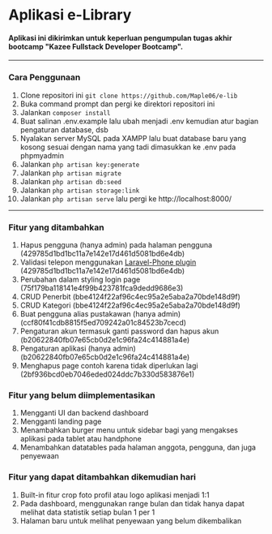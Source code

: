 # Aplikasi e-Library
#### Aplikasi ini dikirimkan untuk keperluan pengumpulan tugas akhir bootcamp "Kazee Fullstack Developer Bootcamp".
<hr>

### Cara Penggunaan
1. Clone repositori ini `git clone https://github.com/Maple06/e-lib`
2. Buka command prompt dan pergi ke direktori repositori ini
3. Jalankan `composer install`
4. Buat salinan .env.example lalu ubah menjadi .env kemudian atur bagian pengaturan database, dsb
5. Nyalakan server MySQL pada XAMPP lalu buat database baru yang kosong sesuai dengan nama yang tadi dimasukkan ke .env pada phpmyadmin
6. Jalankan `php artisan key:generate` 
7. Jalankan `php artisan migrate` 
8. Jalankan `php artisan db:seed` 
8. Jalankan `php artisan storage:link` 
8. Jalankan `php artisan serve` lalu pergi ke http://localhost:8000/
<hr>

### Fitur yang ditambahkan
1. Hapus pengguna (hanya admin) pada halaman pengguna (429785d1bd1bc11a7e142e17d461d5081bd6e4db)
2. Validasi telepon menggunakan [Laravel-Phone plugin](https://github.com/Propaganistas/Laravel-Phone) (429785d1bd1bc11a7e142e17d461d5081bd6e4db)
3. Perubahan dalam styling login page (75f179ba118141e4f99b423781fca9dedd9686e3)
4. CRUD Penerbit (bbe4124f22af96c4ec95a2e5aba2a70bde148d9f)
5. CRUD Kategori (bbe4124f22af96c4ec95a2e5aba2a70bde148d9f)
6. Buat pengguna alias pustakawan (hanya admin) (ccf80f41cdb8815f5ed709242a01c84523b7cecd)
7. Pengaturan akun termasuk ganti password dan hapus akun (b20622840fb07e65cb0d2e1c96fa24c414881a4e)
8. Pengaturan aplikasi (hanya admin) (b20622840fb07e65cb0d2e1c96fa24c414881a4e)
9. Menghapus page contoh karena tidak diperlukan lagi (2bf936bcd0eb7046eded024ddc7b330d583876e1)
 
### Fitur yang belum diimplementasikan
1. Mengganti UI dan backend dashboard
2. Mengganti landing page
3. Menambahkan burger menu untuk sidebar bagi yang mengakses aplikasi pada tablet atau handphone
4. Menambahkan datatables pada halaman anggota, pengguna, dan juga penyewaan

### Fitur yang dapat ditambahkan dikemudian hari
1. Built-in fitur crop foto profil atau logo aplikasi menjadi 1:1
2. Pada dashboard, menggunakan range bulan dan tidak hanya dapat melihat data statistik setiap bulan 1 per 1
3. Halaman baru untuk melihat penyewaan yang belum dikembalikan